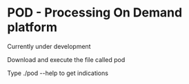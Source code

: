 POD - Processing On Demand platform
===

Currently under development

Download and execute the file called pod

Type ./pod --help to get indications